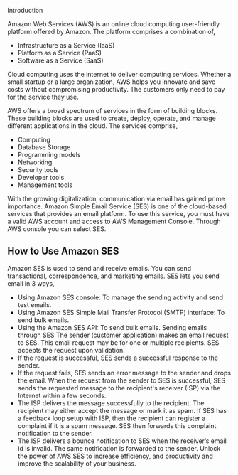Introduction

Amazon Web Services (AWS) is an online cloud computing user-friendly platform offered by Amazon. The platform comprises a combination of,
* Infrastructure as a Service (IaaS)   
* Platform as a Service (PaaS)   
* Software as a Service (SaaS)

Cloud computing uses the internet to deliver computing services. Whether a small startup or a large organization, AWS helps you innovate and save costs without compromising productivity. The customers only need to pay for the service they use.

AWS offers a broad spectrum of services in the form of building blocks. These building blocks are used to create, deploy, operate, and manage different applications in the cloud. The services comprise,
* Computing   
* Database Storage   
* Programming models   
* Networking   
* Security tools   
* Developer tools   
* Management tools

With the growing digitalization, communication via email has gained prime importance. Amazon Simple Email Service (SES) is one of the cloud-based services that provides an email platform. To use this service, you must have a valid AWS account and access to AWS Management Console. Through AWS console you can select SES.
## How to Use Amazon SES
 
Amazon SES is used to send and receive emails. You can send transactional, correspondence, and marketing emails. SES lets you send email in 3 ways,
* Using Amazon SES console: To manage the sending activity and send test emails.
* Using Amazon SES Simple Mail Transfer Protocol (SMTP) interface: To send bulk emails.
* Using the Amazon SES API: To send bulk emails.
Sending emails through SES
The sender (customer application) makes an email request to SES. This email request may be for one or multiple recipients. SES accepts the request upon validation. 
* If the request is successful, SES sends a successful response to the sender.
* If the request fails, SES sends an error message to the sender and drops the email.
When the request from the sender to SES is successful, SES sends the requested message to the recipient's receiver (ISP) via the Internet within a few seconds. 
* The ISP delivers the message successfully to the recipient. The recipient may either accept the message or mark it as spam. If SES has a feedback loop setup with ISP, then the recipient can register a complaint if it is a spam message. SES then forwards this complaint notification to the sender. 
* The ISP delivers a bounce notification to SES when the receiver’s email id is invalid. The same notification is forwarded to the sender.
Unlock the power of AWS SES to increase efficiency, and productivity and improve the scalability of your business.